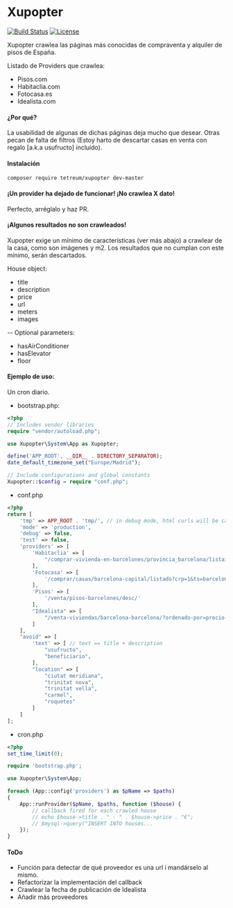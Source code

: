 # Xupopter 

[![Build Status](https://travis-ci.org/tetreum/xupopter.svg?branch=master)](https://travis-ci.org/tetreum/xupopter)
[![License](https://poser.pugx.org/tetreum/xupopter/license.svg)](https://packagist.org/packages/tetreum/xupopter)

Xupopter crawlea las páginas más conocidas de compraventa y alquiler de pisos de España.

Listado de Providers que crawlea:
- Pisos.com
- Habitaclia.com
- Fotocasa.es
- Idealista.com

#### ¿Por qué?
La usabilidad de algunas de dichas páginas deja mucho que desear.
Otras pecan de falta de filtros (Estoy harto de descartar casas en venta con regalo [a.k.a usufructo] incluído).

#### Instalación

    composer require tetreum/xupopter dev-master


#### ¡Un provider ha dejado de funcionar! ¡No crawlea X dato!
Perfecto, arréglalo y haz PR.

#### ¡Algunos resultados no son crawleados!
Xupopter exige un mínimo de características (ver más abajo) a crawlear de la casa, como son imágenes y m2.
Los resultados que no cumplan con este mínimo, serán descartados.

House object:
- title
- description
- price
- url
- meters
- images

-- Optional parameters:
- hasAirConditioner
- hasElevator
- floor

#### Ejemplo de uso:

Un cron diario.

- bootstrap.php:
```php
<?php
// Includes vendor libraries
require "vendor/autoload.php";

use Xupopter\System\App as Xupopter;

define('APP_ROOT', __DIR__ . DIRECTORY_SEPARATOR);
date_default_timezone_set("Europe/Madrid");

// Include configurations and global constants
Xupopter::$config = require "conf.php";
```

- conf.php
```php
<?php
return [
	'tmp' => APP_ROOT . 'tmp/', // in debug mode, html curls will be cached
	'mode' => 'production',
	'debug' => false,
	'test' => false,
	'providers' => [
		'Habitaclia' => [
            "/comprar-vivienda-en-barcelones/provincia_barcelona/listainmuebles.htm?bolIsFiltro=0&tip_op_origen=V&hUserClickFilterButton=&filtro_periodo=0&hMinLat=&hMinLon=&hMaxLat=&hMaxLon=&hUseLatLonFilters=&hNumPointsMapa=&ordenar=pvp_inm_desc&f_con_fotos=0"
    	],
		'Fotocasa' => [
			'/comprar/casas/barcelona-capital/listado?crp=1&ts=barcelona%20capital&llm=724,9,8,232,376,8019,0,0,0&f=publicationdate&o=asc&opi=36&ftg=true&pgg=false&odg=false&fav=false&grad=false&fss=false&mode=3&cu=es-es&pbti=2&nhtti=1&craap=1&fs=true&lon=0&lat=0&fav=false'
		],
		'Pisos' => [
			'/venta/pisos-barcelones/desc/'
		],
		"Idealista" => [
			"/venta-viviendas/barcelona-barcelona/?ordenado-por=precio-desc"
		]
	],
    "avoid" => [
        'text' => [ // text == title + description
            "usufructo",
            "beneficiario",
        ],
        "location" => [
            "ciutat meridiana",
            "trinitat nova",
            "trinitat vella",
            "carmel",
            "roquetes"
        ]
    ]
];
```

- cron.php
```php
<?php
set_time_limit(0);

require 'bootstrap.php';

use Xupopter\System\App;

foreach (App::config('providers') as $pName => $paths)
{
	App::runProvider($pName, $paths, function ($house) {
	    // callback fired for each crawled house
		// echo $house->title . " - " . $house->price . "€";
		// $mysql->query("INSERT INTO houses...
	});
}
```


#### ToDo

- Función para detectar de qué proveedor es una url i mandárselo al mismo.
- Refactorizar la implementación del callback
- Crawlear la fecha de publicación de Idealista
- Añadir más proveedores
